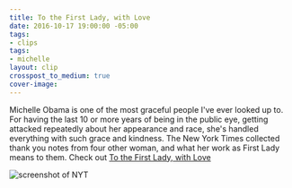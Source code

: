 ```yaml
---
title: To the First Lady, with Love
date: 2016-10-17 19:00:00 -05:00
tags:
- clips
tags:
- michelle
layout: clip
crosspost_to_medium: true
cover-image: 
---
```


Michelle Obama is one of the most graceful people I've ever looked up to. For having the last 10 or more years of being in the public eye, getting attacked repeatedly about her appearance and race, she's handled everything with such grace and kindness. The New York Times collected thank you notes from four other woman, and what her work as First Lady means to them. Check out [To the First Lady, with Love](http://www.nytimes.com/2016/10/17/t-magazine/michelle-obama-chimamanda-ngozi-adichie-gloria-steinem-letter.html?hp&action=click&pgtype=Homepage&clickSource=story-heading&module=photo-spot-region&region=top-news&WT.nav=top-news)

![screenshot of NYT]({{site.url}}/imgs/covers/michelle-nyt.png)